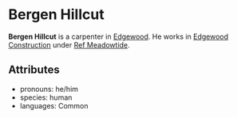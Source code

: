 # Bergen Hillcut

**Bergen Hillcut** is a carpenter in [Edgewood](../../edgewood). He works in [Edgewood Construction](../../../../organizations/edgewood-construction) under [Ref Meadowtide](../ref-meadowtide).

## Attributes

- pronouns: he/him
- species: human
- languages: Common
